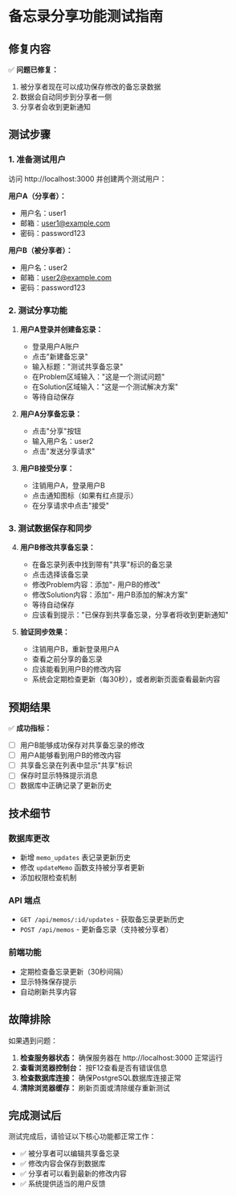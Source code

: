 # 备忘录分享功能测试指南

## 修复内容

✅ **问题已修复：**
1. 被分享者现在可以成功保存修改的备忘录数据
2. 数据会自动同步到分享者一侧
3. 分享者会收到更新通知

## 测试步骤

### 1. 准备测试用户
访问 http://localhost:3000 并创建两个测试用户：

**用户A（分享者）：**
- 用户名：user1
- 邮箱：user1@example.com
- 密码：password123

**用户B（被分享者）：**
- 用户名：user2
- 邮箱：user2@example.com
- 密码：password123

### 2. 测试分享功能

1. **用户A登录并创建备忘录：**
   - 登录用户A账户
   - 点击"新建备忘录"
   - 输入标题："测试共享备忘录"
   - 在Problem区域输入："这是一个测试问题"
   - 在Solution区域输入："这是一个测试解决方案"
   - 等待自动保存

2. **用户A分享备忘录：**
   - 点击"分享"按钮
   - 输入用户名：user2
   - 点击"发送分享请求"

3. **用户B接受分享：**
   - 注销用户A，登录用户B
   - 点击通知图标（如果有红点提示）
   - 在分享请求中点击"接受"

### 3. 测试数据保存和同步

4. **用户B修改共享备忘录：**
   - 在备忘录列表中找到带有"共享"标识的备忘录
   - 点击选择该备忘录
   - 修改Problem内容：添加"- 用户B的修改"
   - 修改Solution内容：添加"- 用户B添加的解决方案"
   - 等待自动保存
   - 应该看到提示："已保存到共享备忘录，分享者将收到更新通知"

5. **验证同步效果：**
   - 注销用户B，重新登录用户A
   - 查看之前分享的备忘录
   - 应该能看到用户B的修改内容
   - 系统会定期检查更新（每30秒），或者刷新页面查看最新内容

## 预期结果

✅ **成功指标：**
- [ ] 用户B能够成功保存对共享备忘录的修改
- [ ] 用户A能够看到用户B的修改内容
- [ ] 共享备忘录在列表中显示"共享"标识
- [ ] 保存时显示特殊提示消息
- [ ] 数据库中正确记录了更新历史

## 技术细节

### 数据库更改
- 新增 `memo_updates` 表记录更新历史
- 修改 `updateMemo` 函数支持被分享者更新
- 添加权限检查机制

### API 端点
- `GET /api/memos/:id/updates` - 获取备忘录更新历史
- `POST /api/memos` - 更新备忘录（支持被分享者）

### 前端功能
- 定期检查备忘录更新（30秒间隔）
- 显示特殊保存提示
- 自动刷新共享内容

## 故障排除

如果遇到问题：

1. **检查服务器状态：** 确保服务器在 http://localhost:3000 正常运行
2. **查看浏览器控制台：** 按F12查看是否有错误信息
3. **检查数据库连接：** 确保PostgreSQL数据库连接正常
4. **清除浏览器缓存：** 刷新页面或清除缓存重新测试

## 完成测试后

测试完成后，请验证以下核心功能都正常工作：
- ✅ 被分享者可以编辑共享备忘录
- ✅ 修改内容会保存到数据库
- ✅ 分享者可以看到最新的修改内容
- ✅ 系统提供适当的用户反馈